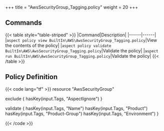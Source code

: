+++
title = "AwsSecurityGroup_Tagging.policy"
weight = 20
+++

## Commands

{{< table style="table-striped" >}}
|Command|Description|
|------|------|
|`aspect policy view BuiltIn\AWS\AwsSecurityGroup_Tagging.policy`|View the contents of the policy|
|`aspect policy validate BuiltIn\AWS\AwsSecurityGroup_Tagging.policy`|Validate the policy|
|`aspect run BuiltIn\AWS\AwsSecurityGroup_Tagging.policy`|Validate the policy|
{{< /table >}}

## Policy Definition
{{< code lang="tf" >}}
resource "AwsSecurityGroup"

exclude {
    hasKey(input.Tags, "AspectIgnore")
}

validate {
    hasKey(input.Tags, "Name")
    hasKey(input.Tags, "Product")
    hasKey(input.Tags, "Product-Group")
    hasKey(input.Tags, "Environment")
}

{{< /code >}}

